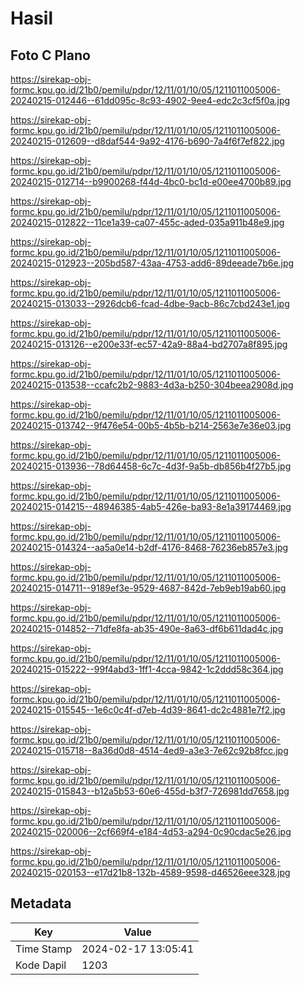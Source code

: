 # Hasil

## Foto C Plano

https://sirekap-obj-formc.kpu.go.id/21b0/pemilu/pdpr/12/11/01/10/05/1211011005006-20240215-012446--61dd095c-8c93-4902-9ee4-edc2c3cf5f0a.jpg

https://sirekap-obj-formc.kpu.go.id/21b0/pemilu/pdpr/12/11/01/10/05/1211011005006-20240215-012609--d8daf544-9a92-4176-b690-7a4f6f7ef822.jpg

https://sirekap-obj-formc.kpu.go.id/21b0/pemilu/pdpr/12/11/01/10/05/1211011005006-20240215-012714--b9900268-f44d-4bc0-bc1d-e00ee4700b89.jpg

https://sirekap-obj-formc.kpu.go.id/21b0/pemilu/pdpr/12/11/01/10/05/1211011005006-20240215-012822--11ce1a39-ca07-455c-aded-035a911b48e9.jpg

https://sirekap-obj-formc.kpu.go.id/21b0/pemilu/pdpr/12/11/01/10/05/1211011005006-20240215-012923--205bd587-43aa-4753-add6-89deeade7b6e.jpg

https://sirekap-obj-formc.kpu.go.id/21b0/pemilu/pdpr/12/11/01/10/05/1211011005006-20240215-013033--2926dcb6-fcad-4dbe-9acb-86c7cbd243e1.jpg

https://sirekap-obj-formc.kpu.go.id/21b0/pemilu/pdpr/12/11/01/10/05/1211011005006-20240215-013126--e200e33f-ec57-42a9-88a4-bd2707a8f895.jpg

https://sirekap-obj-formc.kpu.go.id/21b0/pemilu/pdpr/12/11/01/10/05/1211011005006-20240215-013538--ccafc2b2-9883-4d3a-b250-304beea2908d.jpg

https://sirekap-obj-formc.kpu.go.id/21b0/pemilu/pdpr/12/11/01/10/05/1211011005006-20240215-013742--9f476e54-00b5-4b5b-b214-2563e7e36e03.jpg

https://sirekap-obj-formc.kpu.go.id/21b0/pemilu/pdpr/12/11/01/10/05/1211011005006-20240215-013936--78d64458-6c7c-4d3f-9a5b-db856b4f27b5.jpg

https://sirekap-obj-formc.kpu.go.id/21b0/pemilu/pdpr/12/11/01/10/05/1211011005006-20240215-014215--48946385-4ab5-426e-ba93-8e1a39174469.jpg

https://sirekap-obj-formc.kpu.go.id/21b0/pemilu/pdpr/12/11/01/10/05/1211011005006-20240215-014324--aa5a0e14-b2df-4176-8468-76236eb857e3.jpg

https://sirekap-obj-formc.kpu.go.id/21b0/pemilu/pdpr/12/11/01/10/05/1211011005006-20240215-014711--9189ef3e-9529-4687-842d-7eb9eb19ab60.jpg

https://sirekap-obj-formc.kpu.go.id/21b0/pemilu/pdpr/12/11/01/10/05/1211011005006-20240215-014852--71dfe8fa-ab35-490e-8a63-df6b611dad4c.jpg

https://sirekap-obj-formc.kpu.go.id/21b0/pemilu/pdpr/12/11/01/10/05/1211011005006-20240215-015222--99f4abd3-1ff1-4cca-9842-1c2ddd58c364.jpg

https://sirekap-obj-formc.kpu.go.id/21b0/pemilu/pdpr/12/11/01/10/05/1211011005006-20240215-015545--1e6c0c4f-d7eb-4d39-8641-dc2c4881e7f2.jpg

https://sirekap-obj-formc.kpu.go.id/21b0/pemilu/pdpr/12/11/01/10/05/1211011005006-20240215-015718--8a36d0d8-4514-4ed9-a3e3-7e62c92b8fcc.jpg

https://sirekap-obj-formc.kpu.go.id/21b0/pemilu/pdpr/12/11/01/10/05/1211011005006-20240215-015843--b12a5b53-60e6-455d-b3f7-726981dd7658.jpg

https://sirekap-obj-formc.kpu.go.id/21b0/pemilu/pdpr/12/11/01/10/05/1211011005006-20240215-020006--2cf669f4-e184-4d53-a294-0c90cdac5e26.jpg

https://sirekap-obj-formc.kpu.go.id/21b0/pemilu/pdpr/12/11/01/10/05/1211011005006-20240215-020153--e17d21b8-132b-4589-9598-d46526eee328.jpg


## Metadata

| Key        | Value               |
| ---------- | ------------------- |
| Time Stamp | 2024-02-17 13:05:41 |
| Kode Dapil | 1203                |



